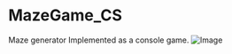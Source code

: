 # MazeGame_CS

Maze generator
Implemented as a console game.
![Image](https://i.ibb.co/fQgN43m/MazeGame.png)
